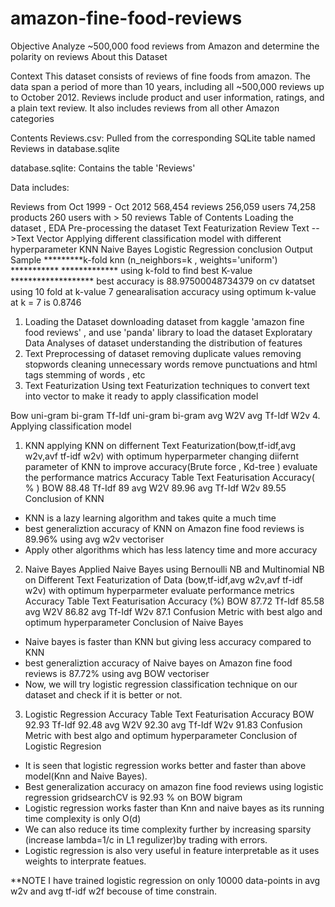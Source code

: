# amazon-fine-food-reviews
Objective
Analyze ~500,000 food reviews from Amazon and determine the polarity on reviews
About this Dataset

Context
This dataset consists of reviews of fine foods from amazon. The data span a period of more than 10 years, including all ~500,000 reviews up to October 2012. Reviews include product and user information, ratings, and a plain text review. It also includes reviews from all other Amazon categories

Contents
Reviews.csv: Pulled from the corresponding SQLite table named Reviews in database.sqlite

database.sqlite: Contains the table 'Reviews'

Data includes:

Reviews from Oct 1999 - Oct 2012
568,454 reviews
256,059 users
74,258 products
260 users with > 50 reviews
Table of Contents
Loading the dataset , EDA
Pre-processing the dataset
Text Featurization
Review Text -->Text Vector
Applying different classification model with different hyperparameter
KNN
Naive Bayes
Logistic Regression
conclusion
Output Sample
*********k-fold knn (n_neighbors=k , weights='uniform') *********** ************* using k-fold to find best K-value ******************* best accuracy is 88.97500048734379 on cv datatset using 10 fold at k-value 7 genearalisation accuracy using optimum k-value at k = 7 is 0.8746

1. Loading the Dataset
downloading dataset from kaggle 'amazon fine food reviews' , and use 'panda' library to load the dataset
Exploratary Data Analyses of dataset
understanding the distribution of features
2. Text Preprocessing of dataset
removing duplicate values
removing stopwords
cleaning unnecessary words
remove punctuations and html tags
stemming of words , etc
3. Text Featurization
Using text Featurization techniques to convert text into vector to make it ready to apply classification model

Bow
uni-gram
bi-gram
Tf-Idf
uni-gram
bi-gram
avg W2V
avg Tf-Idf W2v
4. Applying classification model
1. KNN
applying KNN on differnent Text Featurization(bow,tf-idf,avg w2v,avf tf-idf w2v) with optimum hyperparmeter
changing diifernt parameter of KNN to improve accuracy(Brute force , Kd-tree )
evaluate the performance matrics
Accuracy Table
Text Featurisation	Accuracy( % )
BOW	88.48
Tf-Idf	89
avg W2V	89.96
avg Tf-Idf W2v	89.55
Conclusion of KNN
* KNN is a lazy learning algorithm and takes quite a much time
* best generaliztion accuracy of KNN on Amazon fine food reviews is 89.96% using avg w2v vectoriser
* Apply other algorithms which has less latency time and more accuracy
2. Naive Bayes
Applied Naive Bayes using Bernoulli NB and Multinomial NB on Different Text Featurization of Data (bow,tf-idf,avg w2v,avf tf-idf w2v) with optimum hyperparmeter
evaluate performance metrics
Accuracy Table
Text Featurisation	Accuracy (%)
BOW	87.72
Tf-Idf	85.58
avg W2V	86.82
avg Tf-Idf W2v	87.1
Confusion Metric with best algo and optimum hyperparameter 
Conclusion of Naive Bayes
* Naive bayes is faster than KNN but giving less accuracy compared to KNN
* best generaliztion accuracy of Naive bayes on Amazon fine food reviews is 87.72% using avg BOW vectoriser
* Now, we will try logistic regression classification technique on our dataset and 
  check if it is better or not.
3. Logistic Regression
Accuracy Table
Text Featurisation	Accuracy
BOW	92.93
Tf-Idf	92.48
avg W2V	92.30
avg Tf-Idf W2v	91.83
Confusion Metric with best algo and optimum hyperparameter 
Conclusion of Logistic Regresion
* It is seen that logistic regression works better and faster than above model(Knn and Naive Bayes).
* Best generalization accuracy on amazon fine food reviews using logistic regression
    gridsearchCV is 92.93 % on BOW bigram 
* Logistic regression works faster than Knn and naive bayes as its running time complexity 
    is only O(d)
* We can also reduce its time complexity further by increasing sparsity
    (increase lambda=1/c in L1 regulizer)by trading with errors.
* Logistic regression is also very useful in feature interpretable as it uses weights to
    interprate featues.

**NOTE I have trained logistic regression on only 10000 data-points in avg w2v and avg tf-idf
    w2f becouse of time constrain.
